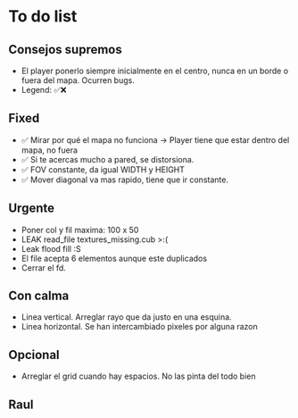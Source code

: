 # To do list

## Consejos supremos

- El player ponerlo siempre inicialmente en el centro, nunca en un borde o fuera del mapa. Ocurren bugs.
- Legend: ✅❌

## Fixed

- ✅ Mirar por qué el mapa no funciona -> Player tiene que estar dentro del mapa, no fuera
- ✅ Si te acercas mucho a pared, se distorsiona.
- ✅ FOV constante, da igual WIDTH y HEIGHT
- ✅ Mover diagonal va mas rapido, tiene que ir constante.

## Urgente

- Poner col y fil maxima: 100 x 50
- LEAK read_file textures_missing.cub >:(
- Leak flood fill :S
- El file acepta 6 elementos aunque este duplicados
- Cerrar el fd. 

## Con calma

- Linea vertical. Arreglar rayo que da justo en una esquina.
- Linea horizontal. Se han intercambiado pixeles por alguna razon

## Opcional

- Arreglar el grid cuando hay espacios. No las pinta del todo bien

## Raul


